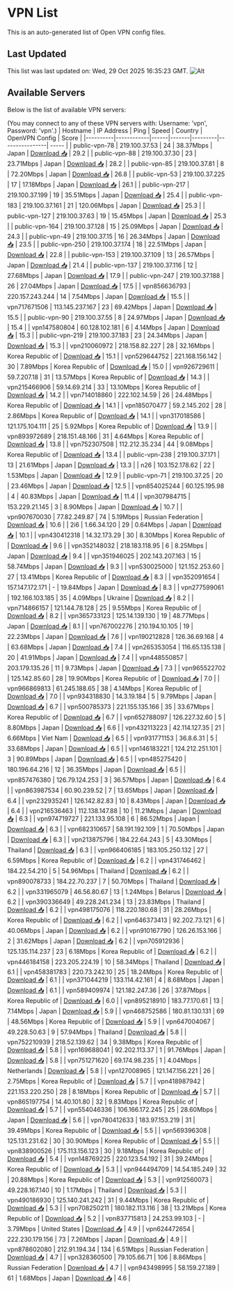 # VPN List

This is an auto-generated list of Open VPN config files.

## Last Updated

This list was last updated on: Wed, 29 Oct 2025 16:35:23 GMT.
![Alt](https://repobeats.axiom.co/api/embed/186b98318ef1479477931607c1ad7d823f12451f.svg "Repobeats analytics image")

## Available Servers

Below is the list of available VPN servers:

(You may connect to any of these VPN servers with: Username: 'vpn', Password: 'vpn'.)
| Hostname | IP Address | Ping | Speed | Country | OpenVPN Config | Score |
|----------|------------|------|-------|---------|----------------| ----- |
| public-vpn-78 | 219.100.37.53 | 24 | 38.37Mbps | Japan | [Download 📥](./configs/server_0_JP.ovpn) | 29.2 |
| public-vpn-88 | 219.100.37.30 | 23 | 23.71Mbps | Japan | [Download 📥](./configs/server_1_JP.ovpn) | 28.2 |
| public-vpn-85 | 219.100.37.81 | 8 | 72.20Mbps | Japan | [Download 📥](./configs/server_2_JP.ovpn) | 26.8 |
| public-vpn-53 | 219.100.37.225 | 17 | 17.18Mbps | Japan | [Download 📥](./configs/server_3_JP.ovpn) | 26.1 |
| public-vpn-217 | 219.100.37.199 | 19 | 35.51Mbps | Japan | [Download 📥](./configs/server_4_JP.ovpn) | 25.4 |
| public-vpn-183 | 219.100.37.161 | 21 | 120.06Mbps | Japan | [Download 📥](./configs/server_5_JP.ovpn) | 25.3 |
| public-vpn-127 | 219.100.37.63 | 19 | 15.45Mbps | Japan | [Download 📥](./configs/server_6_JP.ovpn) | 25.3 |
| public-vpn-164 | 219.100.37.128 | 15 | 25.09Mbps | Japan | [Download 📥](./configs/server_7_JP.ovpn) | 24.3 |
| public-vpn-49 | 219.100.37.15 | 16 | 26.34Mbps | Japan | [Download 📥](./configs/server_8_JP.ovpn) | 23.5 |
| public-vpn-250 | 219.100.37.174 | 18 | 22.51Mbps | Japan | [Download 📥](./configs/server_9_JP.ovpn) | 22.8 |
| public-vpn-153 | 219.100.37.109 | 13 | 26.57Mbps | Japan | [Download 📥](./configs/server_10_JP.ovpn) | 21.4 |
| public-vpn-137 | 219.100.37.116 | 12 | 27.68Mbps | Japan | [Download 📥](./configs/server_11_JP.ovpn) | 17.9 |
| public-vpn-247 | 219.100.37.188 | 26 | 27.04Mbps | Japan | [Download 📥](./configs/server_12_JP.ovpn) | 17.5 |
| vpn856636793 | 220.157.243.244 | 14 | 7.54Mbps | Japan | [Download 📥](./configs/server_13_JP.ovpn) | 15.5 |
| vpn717671506 | 113.145.237.167 | 23 | 69.42Mbps | Japan | [Download 📥](./configs/server_14_JP.ovpn) | 15.5 |
| public-vpn-90 | 219.100.37.55 | 8 | 24.97Mbps | Japan | [Download 📥](./configs/server_15_JP.ovpn) | 15.4 |
| vpn147580804 | 60.128.102.181 | 6 | 4.14Mbps | Japan | [Download 📥](./configs/server_16_JP.ovpn) | 15.3 |
| public-vpn-219 | 219.100.37.183 | 23 | 24.34Mbps | Japan | [Download 📥](./configs/server_17_JP.ovpn) | 15.3 |
| vpn210060972 | 218.158.82.227 | 28 | 32.16Mbps | Korea Republic of | [Download 📥](./configs/server_18_KR.ovpn) | 15.1 |
| vpn529644752 | 221.168.156.142 | 30 | 7.89Mbps | Korea Republic of | [Download 📥](./configs/server_19_KR.ovpn) | 15.0 |
| vpn926729611 | 59.7.207.18 | 31 | 13.57Mbps | Korea Republic of | [Download 📥](./configs/server_20_KR.ovpn) | 14.3 |
| vpn215466906 | 59.14.69.214 | 33 | 13.10Mbps | Korea Republic of | [Download 📥](./configs/server_21_KR.ovpn) | 14.2 |
| vpn714018860 | 222.102.14.59 | 26 | 24.48Mbps | Korea Republic of | [Download 📥](./configs/server_22_KR.ovpn) | 14.1 |
| vpn185070477 | 59.2.145.202 | 28 | 2.86Mbps | Korea Republic of | [Download 📥](./configs/server_23_KR.ovpn) | 14.1 |
| vpn317018586 | 121.175.104.111 | 25 | 5.92Mbps | Korea Republic of | [Download 📥](./configs/server_24_KR.ovpn) | 13.9 |
| vpn893972689 | 218.151.48.166 | 31 | 4.64Mbps | Korea Republic of | [Download 📥](./configs/server_25_KR.ovpn) | 13.8 |
| vpn752307508 | 112.212.35.234 | 44 | 9.08Mbps | Korea Republic of | [Download 📥](./configs/server_26_KR.ovpn) | 13.4 |
| public-vpn-238 | 219.100.37.171 | 13 | 21.61Mbps | Japan | [Download 📥](./configs/server_27_JP.ovpn) | 13.3 |
| n26 | 103.152.178.62 | 22 | 1.53Mbps | Japan | [Download 📥](./configs/server_28_JP.ovpn) | 12.9 |
| public-vpn-71 | 219.100.37.25 | 20 | 23.46Mbps | Japan | [Download 📥](./configs/server_29_JP.ovpn) | 12.5 |
| vpn854025244 | 60.125.195.98 | 4 | 40.83Mbps | Japan | [Download 📥](./configs/server_30_JP.ovpn) | 11.4 |
| vpn307984715 | 153.229.21.145 | 3 | 8.90Mbps | Japan | [Download 📥](./configs/server_31_JP.ovpn) | 10.7 |
| vpn907670030 | 77.82.249.87 | 74 | 5.19Mbps | Russian Federation | [Download 📥](./configs/server_32_RU.ovpn) | 10.6 |
| 2i6 | 1.66.34.120 | 29 | 0.64Mbps | Japan | [Download 📥](./configs/server_33_JP.ovpn) | 10.1 |
| vpn430412318 | 14.32.173.29 | 30 | 8.30Mbps | Korea Republic of | [Download 📥](./configs/server_34_KR.ovpn) | 9.6 |
| vpn352148032 | 218.183.118.95 | 6 | 8.25Mbps | Japan | [Download 📥](./configs/server_35_JP.ovpn) | 9.4 |
| vpn351946025 | 202.143.207.163 | 15 | 58.74Mbps | Japan | [Download 📥](./configs/server_36_JP.ovpn) | 9.3 |
| vpn530025000 | 121.152.253.60 | 27 | 13.41Mbps | Korea Republic of | [Download 📥](./configs/server_37_KR.ovpn) | 8.3 |
| vpn352091654 | 157.147.172.171 | - | 19.84Mbps | Japan | [Download 📥](./configs/server_38_JP.ovpn) | 8.3 |
| vpn277599061 | 192.166.103.185 | 35 | 4.09Mbps | Ukraine | [Download 📥](./configs/server_39_UA.ovpn) | 8.2 |
| vpn714866157 | 121.144.78.128 | 25 | 9.55Mbps | Korea Republic of | [Download 📥](./configs/server_40_KR.ovpn) | 8.2 |
| vpn365733123 | 125.14.139.130 | 19 | 48.77Mbps | Japan | [Download 📥](./configs/server_41_JP.ovpn) | 8.1 |
| vpn767002276 | 210.194.10.105 | 19 | 22.23Mbps | Japan | [Download 📥](./configs/server_42_JP.ovpn) | 7.6 |
| vpn190212828 | 126.36.69.168 | 4 | 63.68Mbps | Japan | [Download 📥](./configs/server_43_JP.ovpn) | 7.4 |
| vpn265353054 | 116.65.135.138 | 20 | 41.91Mbps | Japan | [Download 📥](./configs/server_44_JP.ovpn) | 7.4 |
| vpn448550857 | 203.179.135.26 | 11 | 9.73Mbps | Japan | [Download 📥](./configs/server_45_JP.ovpn) | 7.3 |
| vpn965522702 | 125.142.85.60 | 28 | 19.90Mbps | Korea Republic of | [Download 📥](./configs/server_46_KR.ovpn) | 7.0 |
| vpn966869813 | 61.245.188.65 | 38 | 4.14Mbps | Korea Republic of | [Download 📥](./configs/server_47_KR.ovpn) | 7.0 |
| vpn934318830 | 14.3.19.184 | 5 | 9.79Mbps | Japan | [Download 📥](./configs/server_48_JP.ovpn) | 6.7 |
| vpn500785373 | 221.155.135.166 | 35 | 33.67Mbps | Korea Republic of | [Download 📥](./configs/server_49_KR.ovpn) | 6.7 |
| vpn652788097 | 126.227.32.60 | 5 | 8.80Mbps | Japan | [Download 📥](./configs/server_50_JP.ovpn) | 6.6 |
| vpn432113223 | 42.114.127.35 | 21 | 6.66Mbps | Viet Nam | [Download 📥](./configs/server_51_VN.ovpn) | 6.5 |
| vpn931771153 | 36.8.6.31 | 5 | 33.68Mbps | Japan | [Download 📥](./configs/server_52_JP.ovpn) | 6.5 |
| vpn146183221 | 124.212.251.101 | 3 | 90.89Mbps | Japan | [Download 📥](./configs/server_53_JP.ovpn) | 6.5 |
| vpn485275420 | 180.196.64.216 | 12 | 36.35Mbps | Japan | [Download 📥](./configs/server_54_JP.ovpn) | 6.5 |
| vpn857476380 | 126.79.124.253 | 3 | 36.57Mbps | Japan | [Download 📥](./configs/server_55_JP.ovpn) | 6.4 |
| vpn863987534 | 60.90.239.52 | 7 | 13.65Mbps | Japan | [Download 📥](./configs/server_56_JP.ovpn) | 6.4 |
| vpn232935241 | 126.142.82.83 | 10 | 8.43Mbps | Japan | [Download 📥](./configs/server_57_JP.ovpn) | 6.4 |
| vpn216536463 | 112.138.147.88 | 10 | 11.21Mbps | Japan | [Download 📥](./configs/server_58_JP.ovpn) | 6.3 |
| vpn974719727 | 221.133.95.108 | 6 | 86.52Mbps | Japan | [Download 📥](./configs/server_59_JP.ovpn) | 6.3 |
| vpn682310657 | 58.191.192.109 | 1 | 70.50Mbps | Japan | [Download 📥](./configs/server_60_JP.ovpn) | 6.3 |
| vpn213875796 | 184.22.64.243 | 5 | 43.30Mbps | Thailand | [Download 📥](./configs/server_61_TH.ovpn) | 6.3 |
| vpn966406185 | 183.105.250.132 | 27 | 6.59Mbps | Korea Republic of | [Download 📥](./configs/server_62_KR.ovpn) | 6.2 |
| vpn431746462 | 184.22.54.210 | 5 | 54.96Mbps | Thailand | [Download 📥](./configs/server_63_TH.ovpn) | 6.2 |
| vpn890078733 | 184.22.70.237 | 7 | 50.70Mbps | Thailand | [Download 📥](./configs/server_64_TH.ovpn) | 6.2 |
| vpn331965079 | 46.56.80.67 | 13 | 1.24Mbps | Belarus | [Download 📥](./configs/server_65_BY.ovpn) | 6.2 |
| vpn390336649 | 49.228.241.234 | 13 | 23.83Mbps | Thailand | [Download 📥](./configs/server_66_TH.ovpn) | 6.2 |
| vpn498175076 | 118.220.180.68 | 31 | 28.26Mbps | Korea Republic of | [Download 📥](./configs/server_67_KR.ovpn) | 6.2 |
| vpn646373413 | 92.202.73.121 | 6 | 40.06Mbps | Japan | [Download 📥](./configs/server_68_JP.ovpn) | 6.2 |
| vpn910167790 | 126.26.153.166 | 2 | 31.62Mbps | Japan | [Download 📥](./configs/server_69_JP.ovpn) | 6.2 |
| vpn705912936 | 125.135.114.237 | 23 | 6.18Mbps | Korea Republic of | [Download 📥](./configs/server_70_KR.ovpn) | 6.2 |
| vpn446184158 | 223.205.224.19 | 10 | 58.34Mbps | Thailand | [Download 📥](./configs/server_71_TH.ovpn) | 6.1 |
| vpn458381783 | 220.73.242.10 | 25 | 18.24Mbps | Korea Republic of | [Download 📥](./configs/server_72_KR.ovpn) | 6.1 |
| vpn371044219 | 133.114.42.161 | 4 | 8.68Mbps | Japan | [Download 📥](./configs/server_73_JP.ovpn) | 6.1 |
| vpn589409974 | 121.182.247.36 | 26 | 37.87Mbps | Korea Republic of | [Download 📥](./configs/server_74_KR.ovpn) | 6.0 |
| vpn895218910 | 183.77.170.61 | 13 | 7.14Mbps | Japan | [Download 📥](./configs/server_75_JP.ovpn) | 5.9 |
| vpn468752586 | 180.81.130.131 | 69 | 48.56Mbps | Korea Republic of | [Download 📥](./configs/server_76_KR.ovpn) | 5.9 |
| vpn647004067 | 49.228.50.63 | 9 | 57.94Mbps | Thailand | [Download 📥](./configs/server_77_TH.ovpn) | 5.8 |
| vpn752210939 | 218.52.139.62 | 34 | 9.38Mbps | Korea Republic of | [Download 📥](./configs/server_78_KR.ovpn) | 5.8 |
| vpn169688041 | 92.202.113.37 | 1 | 91.76Mbps | Japan | [Download 📥](./configs/server_79_JP.ovpn) | 5.8 |
| vpn751271620 | 69.174.98.235 | 1 | 4.04Mbps | Netherlands | [Download 📥](./configs/server_80_NL.ovpn) | 5.8 |
| vpn127008965 | 121.147.156.221 | 26 | 2.75Mbps | Korea Republic of | [Download 📥](./configs/server_81_KR.ovpn) | 5.7 |
| vpn418987942 | 221.153.220.250 | 28 | 8.18Mbps | Korea Republic of | [Download 📥](./configs/server_82_KR.ovpn) | 5.7 |
| vpn865197754 | 14.40.101.80 | 32 | 9.83Mbps | Korea Republic of | [Download 📥](./configs/server_83_KR.ovpn) | 5.7 |
| vpn554046336 | 106.166.172.245 | 25 | 28.60Mbps | Japan | [Download 📥](./configs/server_84_JP.ovpn) | 5.6 |
| vpn780412633 | 183.97.153.219 | 31 | 39.49Mbps | Korea Republic of | [Download 📥](./configs/server_85_KR.ovpn) | 5.5 |
| vpn569396308 | 125.131.231.62 | 30 | 30.90Mbps | Korea Republic of | [Download 📥](./configs/server_86_KR.ovpn) | 5.5 |
| vpn838900526 | 175.113.156.123 | 30 | 9.18Mbps | Korea Republic of | [Download 📥](./configs/server_87_KR.ovpn) | 5.4 |
| vpn148769225 | 220.123.54.192 | 31 | 39.24Mbps | Korea Republic of | [Download 📥](./configs/server_88_KR.ovpn) | 5.3 |
| vpn944494709 | 14.54.185.249 | 32 | 20.88Mbps | Korea Republic of | [Download 📥](./configs/server_89_KR.ovpn) | 5.3 |
| vpn912560073 | 49.228.167.140 | 10 | 1.17Mbps | Thailand | [Download 📥](./configs/server_90_TH.ovpn) | 5.3 |
| vpn490186930 | 125.140.241.242 | 31 | 9.44Mbps | Korea Republic of | [Download 📥](./configs/server_91_KR.ovpn) | 5.3 |
| vpn708250211 | 180.182.113.116 | 38 | 13.21Mbps | Korea Republic of | [Download 📥](./configs/server_92_KR.ovpn) | 5.2 |
| vpn837715813 | 24.253.99.103 | - | 3.79Mbps | United States | [Download 📥](./configs/server_93_US.ovpn) | 4.9 |
| vpn624472654 | 222.230.179.156 | 73 | 7.26Mbps | Japan | [Download 📥](./configs/server_94_JP.ovpn) | 4.9 |
| vpn878602080 | 212.91.194.34 | 134 | 6.51Mbps | Russian Federation | [Download 📥](./configs/server_95_RU.ovpn) | 4.7 |
| vpn328360500 | 79.105.66.71 | 106 | 8.86Mbps | Russian Federation | [Download 📥](./configs/server_96_RU.ovpn) | 4.7 |
| vpn943498995 | 58.159.27.189 | 61 | 1.68Mbps | Japan | [Download 📥](./configs/server_97_JP.ovpn) | 4.6 |
